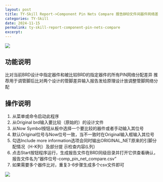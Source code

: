 ```yaml
---
layout: post
title: TY-Skill Report->Component Pin Nets Compare 报告BRD文件间器件网络差异情况
categories: TY-Skill
date: 2024-11-15
permalink: ty-skill-report-component-pin-nets-compare
excerpt: 
---
```


![](https://tiny-yhw.github.io//images/TY-skill/report-component-pin-nets-compare1.png)

## 功能说明

比对当前BRD设计中指定器件和被比较BRD的指定器件的所有PIN网络分配差异
推荐用于调管脚后比对两个设计的管脚差异输入报告发给原理设计放调整管脚网络分配

## 操作说明

1. 从菜单或命令启动此程序
2. 从Original brd输入要比较（原始的）的设计文件
3. 从Now Symbol按钮从板中选择一个要比较的器件或者手动输入其位号
4. 默认Original位号与Now位号一致，当不一致时在Original输入框输入其位号
5. 勾选Include more information选项会同时输出ORIGINAL_NET原来的引脚分配情况（H-K列）及部分提
示检查内容(L列）
6. 点击Start按钮程序运行，生成报告文件在BRD同级目录并打开它供查看确认，报告文件名为“器件位号-comp_pin_net_compare.csv”
7. 如果需要多个器件比对，重复3-6步骤生成多个csv文件即可

![](https://tiny-yhw.github.io//images/TY-skill/report-component-pin-nets-compare2.png)
